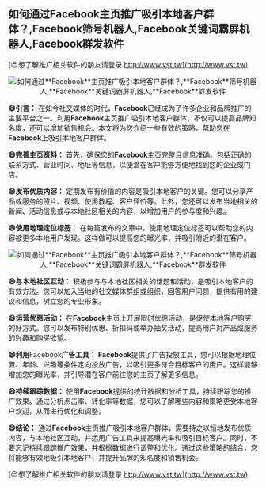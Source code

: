## **如何通过**Facebook**主页推广吸引本地客户群体？,**Facebook**筛号机器人,**Facebook**关键词霸屏机器人,**Facebook**群发软件**

[😍想了解推广相关软件的朋友请登录 http://www.vst.tw](http://www.vst.tw)

 <center><img src="https://vst.tw/MP4/tuiguang/png/7.png" alt="如何通过**Facebook**主页推广吸引本地客户群体？,**Facebook**筛号机器人,**Facebook**关键词霸屏机器人,**Facebook**群发软件"></center>

**😄引言：**
在如今社交媒体的时代，**Facebook**已经成为了许多企业和品牌推广的主要平台之一。利用**Facebook**主页推广吸引本地客户群体，不仅可以提高品牌知名度，还可以增加销售机会。本文将为您介绍一些有效的策略，帮助您在**Facebook**上吸引本地客户群体。

**😄完善主页资料：**
首先，确保您的**Facebook**主页完整且信息准确。包括正确的联系方式、营业时间、地址等信息，以便潜在客户能够方便地找到您的企业或门店。

**😄发布优质内容：**
定期发布有价值的内容是吸引本地客户的关键。您可以分享产品或服务的照片、视频、使用教程、客户评价等。此外，您还可以发布当地相关的新闻、活动信息或与本地社区相关的内容，以增加用户的参与度和兴趣。

**😄使用地理定位标签：**
在每篇发布的文章中，使用地理定位标签可以帮助您的内容被更多本地用户发现。这样做可以提高您的曝光率，并吸引附近的潜在客户。

 <center><img src="https://vst.tw/MP4/tuiguang/png/3.png" alt="如何通过**Facebook**主页推广吸引本地客户群体？,**Facebook**筛号机器人,**Facebook**关键词霸屏机器人,**Facebook**群发软件"></center>

**😄与本地社区互动：**
积极参与与本地社区相关的话题和活动，是吸引本地客户的有效方法。您可以加入当地的社交媒体群组或组织，回答用户问题，提供有用的建议和信息，树立您的专业形象。

**😄运营优惠活动：**
在**Facebook**主页上开展限时优惠活动，是促使本地客户购买的好方式。您可以发布特别优惠、折扣码或举办抽奖活动，提高用户对产品或服务的兴趣和购买欲望。

**😄利用**Facebook**广告工具：**
**Facebook**提供了广告投放工具，您可以根据地理位置、年龄、兴趣等条件定向投放广告，以吸引更多符合目标客户的用户。这样能够增加您的曝光率，并引导潜在客户前往您的主页了解更多信息。

**😄持续跟踪数据：**
使用**Facebook**提供的统计数据和分析工具，持续跟踪您的推广效果。通过分析点击率、转化率等数据，您可以了解哪些内容和策略更受本地客户欢迎，从而进行优化和调整。

**😄结论：**
通过**Facebook**主页推广吸引本地客户群体，需要持之以恒地发布优质内容，与本地社区互动，并运用广告工具来提高曝光率和吸引目标客户。同时，不要忘记持续跟踪推广效果，并根据数据进行调整和优化。通过这些策略的结合，您将能够有效地吸引本地客户，并提升品牌的知名度和销售机会。

[😍想了解推广相关软件的朋友请登录 http://www.vst.tw](http://www.vst.tw)



